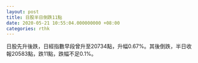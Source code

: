```yaml
---
layout: post
title: 日股半日倒跌11點
date: 2020-05-21 10:55:04.000000000 +08:00
categories: rthk
---
```


日股先升後跌，日經指數早段曾升至20734點，升幅0.67%。其後倒跌，半日收報20583點，跌11點，跌幅不足0.1%。
